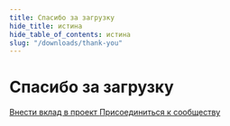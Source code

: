 ```yaml
---
title: Спасибо за загрузку
hide_title: истина
hide_table_of_contents: истина
slug: "/downloads/thank-you"
---
```


<div className="text-center margin-top--xl">

# Спасибо за загрузку

<div className="row margin-bottom--lg padding--sm flex-center">
<a className="button button--outline button--warning button--lg margin--sm" href="/contributing">
  Внести вклад в проект
</a>
<a className="button button--outline button--info button--lg margin--sm" href="https://linwood.dev/matrix">
  Присоединиться к сообществу
</a>

</div>

</div>

